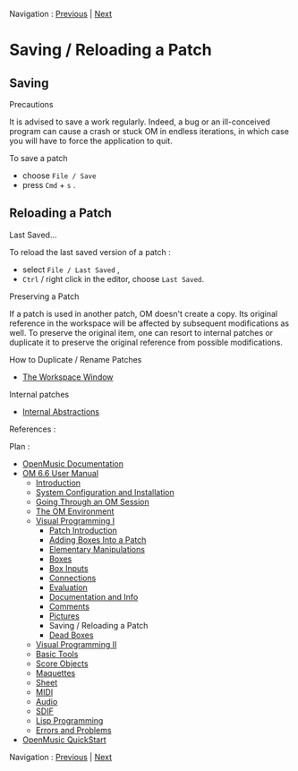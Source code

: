 
Navigation : [Previous](Pictures "page précédente\(Pictures\)") |
[Next](DeadBox "Next\(Dead Boxes\)")

# Saving / Reloading a Patch

## Saving

Precautions

It is advised to save a work regularly. Indeed, a bug or an ill-conceived
program can cause a crash or stuck OM in endless iterations, in which case you
will have to force the application to quit.

To save a patch

  * choose `File / Save`
  * press `Cmd` \+ `s` .

## Reloading a Patch

Last Saved...

To reload the last saved version of a patch :

  * select `File / Last Saved` ,
  * `Ctrl` / right click in the editor, choose `Last Saved`.

Preserving a Patch

If a patch is used in another patch, OM doesn't create a copy. Its original
reference in the workspace will be affected by subsequent modifications as
well. To preserve the original item, one can resort to internal patches or
duplicate it to preserve the original reference from possible modifications.

How to Duplicate / Rename Patches

  * [The Workspace Window](WS-Window)

Internal patches

  * [Internal Abstractions](RedAbstraction)

References :

Plan :

  * [OpenMusic Documentation](OM-Documentation)
  * [OM 6.6 User Manual](OM-User-Manual)
    * [Introduction](00-Sommaire)
    * [System Configuration and Installation](Installation)
    * [Going Through an OM Session](Goingthrough)
    * [The OM Environment](Environment)
    * [Visual Programming I](BasicVisualProgramming)
      * [Patch Introduction](ProgrammingIntro)
      * [Adding Boxes Into a Patch](AddingBoxes)
      * [Elementary Manipulations](ElementaryManips)
      * [Boxes](Boxes)
      * [Box Inputs](BoxInputs)
      * [Connections](Connections)
      * [Evaluation](Evaluation)
      * [Documentation and Info](DocAndInfo)
      * [Comments](Comments)
      * [Pictures](Pictures)
      * Saving / Reloading a Patch
      * [Dead Boxes](DeadBox)
    * [Visual Programming II](AdvancedVisualProgramming)
    * [Basic Tools](BasicObjects)
    * [Score Objects](ScoreObjects)
    * [Maquettes](Maquettes)
    * [Sheet](Sheet)
    * [MIDI](MIDI)
    * [Audio](Audio)
    * [SDIF](SDIF)
    * [Lisp Programming](Lisp)
    * [Errors and Problems](errors)
  * [OpenMusic QuickStart](QuickStart-Chapters)

Navigation : [Previous](Pictures "page précédente\(Pictures\)") |
[Next](DeadBox "Next\(Dead Boxes\)")

